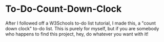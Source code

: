 # To-Do-Count-Down-Clock
After I followed off a W3Schools to-do list tutorial, I made this, a "count down clock" to-do list. This is purely for myself, but if you are somebody who happens to find this project, hey, do whatever you want with it!
